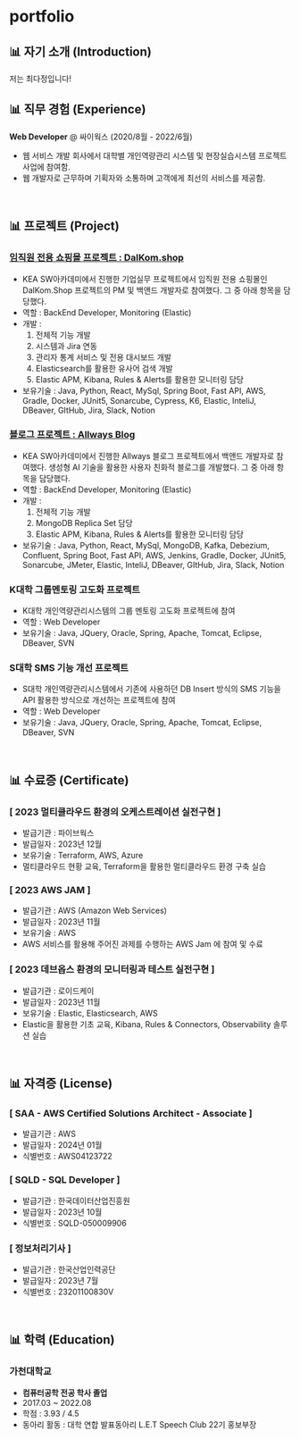# portfolio

## 📊 자기 소개 (Introduction)
저는 최다정입니다!


## 📊 직무 경험 (Experience)

**Web Developer** @ 싸이웍스 (2020/8월 - 2022/6월)
- 웹 서비스 개발 회사에서 대학별 개인역량관리 시스템 및 현장실습시스템 프로젝트 사업에 참여함.
- 웹 개발자로 근무하며 기획자와 소통하며 고객에게 최선의 서비스를 제공함.

<br/>

## 📊 프로젝트 (Project)

### [ **임직원 전용 쇼핑몰 프로젝트 : DalKom.shop** ](https://github.com/KEA-DoKebi)
- KEA SW아카데미에서 진행한 기업실무 프로젝트에서 임직원 전용 쇼핑몰인 DalKom.Shop 프로젝트의 PM 및 백앤드 개발자로 참여했다. 그 중 아래 항목을 담당했다.
- 역할 : BackEnd Developer, Monitoring (Elastic)
- 개발 :
  1) 전체적 기능 개발
  2) 시스템과 Jira 연동
  3) 관리자 통계 서비스 및 전용 대시보드 개발
  4) Elasticsearch를 활용한 유사어 검색 개발
  5) Elastic APM, Kibana, Rules & Alerts를 활용한 모니터링 담당
- 보유기술 : Java, Python, React, MySql, Spring Boot, Fast API, AWS, Gradle, Docker, JUnit5, Sonarcube, Cypress, K6, Elastic, InteliJ, DBeaver, GItHub, Jira, Slack, Notion

### [ **블로그 프로젝트 : Allways Blog** ](https://github.com/allrightDJ0108/KEA-Blog-Service)
- KEA SW아카데미에서 진행한 Allways 블로그 프로젝트에서 백앤드 개발자로 참여했다.
생성형 AI 기술을 활용한 사용자 친화적 블로그를 개발했다. 그 중 아래 항목을 담당했다.
- 역할 : BackEnd Developer, Monitoring (Elastic)
- 개발 :
  1) 전체적 기능 개발
  2) MongoDB Replica Set 담당
  3) Elastic APM, Kibana, Rules & Alerts를 활용한 모니터링 담당
- 보유기술 : Java, Python, React, MySql, MongoDB, Kafka, Debezium, Confluent, Spring Boot, Fast API, AWS, Jenkins, Gradle, Docker, JUnit5, Sonarcube, JMeter, Elastic, InteliJ, DBeaver, GItHub, Jira, Slack, Notion

### K대학 그룹멘토링 고도화 프로젝트
- K대학 개인역량관리시스템의 그룹 멘토링 고도화 프로젝트에 참여
- 역할 : Web Developer
- 보유기술 : Java, JQuery, Oracle, Spring, Apache, Tomcat, Eclipse, DBeaver, SVN

### S대학 SMS 기능 개선 프로젝트
- S대학 개인역량관리시스템에서 기존에 사용하던 DB Insert 방식의 SMS 기능을 API 활용한 방식으로 개선하는 프로젝트에 참여
- 역할 : Web Developer
- 보유기술 : Java, JQuery, Oracle, Spring, Apache, Tomcat, Eclipse, DBeaver, SVN


<br/>

## 📊 수료증 (Certificate)
### [ 2023 멀티클라우드 환경의 오케스트레이션 실전구현 ]
- 발급기관 : 파이브웍스
- 발급일자 : 2023년 12월
- 보유기술 : Terraform, AWS, Azure
- 멀티클라우드 현황 교육, Terraform을 활용한 멀티클라우드 환경 구축 실습

### [ 2023 AWS JAM ]
- 발급기관 : AWS (Amazon Web Services)
- 발급일자 : 2023년 11월
- 보유기술 : AWS
- AWS 서비스를 활용해 주어진 과제를 수행하는 AWS Jam 에 참여 및 수료

### [ 2023 데브옵스 환경의 모니터링과 테스트 실전구현 ]
- 발급기관 : 로이드케이
- 발급일자 : 2023년 11월
- 보유기술 : Elastic, Elasticsearch, AWS
- Elastic을 활용한 기초 교육, Kibana, Rules & Connectors, Observability 솔루션 실습



<br/>

## 📊 자격증 (License)
### [ SAA - AWS Certified Solutions Architect - Associate  ]
- 발급기관 : AWS
- 발급일자 : 2024년 01월
- 식별번호 : AWS04123722

### [ SQLD - SQL Developer ]
- 발급기관 : 한국데이터산업진흥원
- 발급일자 : 2023년 10월
- 식별번호 : SQLD-050009906

### [ 정보처리기사 ]
- 발급기관 : 한국산업인력공단
- 발급일자 : 2023년 7월
- 식별번호 : 23201100830V

<br/>

## 📊 학력 (Education)
### 가천대학교
- **컴퓨터공학 전공 학사 졸업**
- 2017.03 ~ 2022.08
- 학점 : 3.93 / 4.5
- 동아리 활동 : 대학 연합 발표동아리 L.E.T Speech Club 22기 홍보부장
